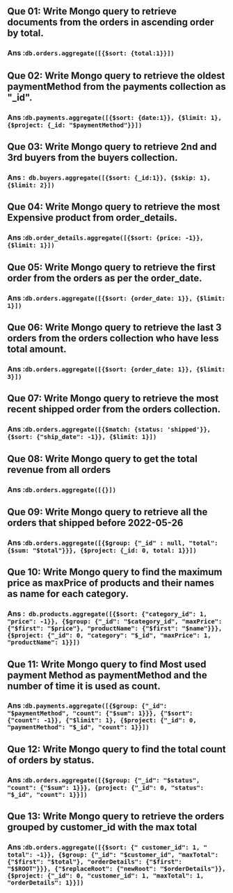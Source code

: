 ## Que 01: Write Mongo query to retrieve documents from the orders in ascending order by total.
### Ans :`db.orders.aggregate([{$sort: {total:1}}]) `

## Que 02: Write Mongo query to retrieve the oldest paymentMethod from the payments collection as "_id".
### Ans :`db.payments.aggregate([{$sort: {date:1}}, {$limit: 1}, {$project: {_id: "$paymentMethod"}}])`

## Que 03: Write Mongo query to retrieve 2nd and 3rd buyers from the buyers collection.
### Ans :` db.buyers.aggregate([{$sort: {_id:1}}, {$skip: 1}, {$limit: 2}])`

## Que 04: Write Mongo query to retrieve the most Expensive product from order_details.
### Ans :`db.order_details.aggregate([{$sort: {price: -1}}, {$limit: 1}])`

## Que 05: Write Mongo query to retrieve the first order from the orders as per the order_date.
### Ans :`db.orders.aggregate([{$sort: {order_date: 1}}, {$limit: 1}])`

## Que 06: Write Mongo query to retrieve the last 3 orders from the orders collection who have less total amount.
### Ans :`db.orders.aggregate([{$sort: {order_date: 1}}, {$limit: 3}])`

## Que 07: Write Mongo query to retrieve the most recent shipped order from the orders collection.
### Ans :`db.orders.aggregate([{$match: {status: 'shipped'}}, {$sort: {"ship_date": -1}}, {$limit: 1}])`

## Que 08: Write Mongo query to get the total revenue from all orders
### Ans :`db.orders.aggregate([{}])`

## Que 09: Write Mongo query to retrieve all the orders that shipped before 2022-05-26
### Ans :`db.orders.aggregate([{$group: {"_id" : null, "total": {$sum: "$total"}}}, {$project: {_id: 0, total: 1}}])`

## Que 10: Write Mongo query to find the maximum price as maxPrice of products and their names as name for each category.
### Ans :` db.products.aggregate([{$sort: {"category_id": 1, "price": -1}}, {$group: {"_id": "$category_id", "maxPrice": {"$first": "$price"}, "productName": {"$first": "$name"}}}, {$project: {"_id": 0, "category": "$_id", "maxPrice": 1, "productName": 1}}])`

## Que 11: Write Mongo query to find Most used payment Method as paymentMethod and the number of time it is used as count.
### Ans :`db.payments.aggregate([{$group: {"_id": "$paymentMethod", "count": {"$sum": 1}}}, {"$sort": {"count": -1}}, {"$limit": 1}, {$project: {"_id": 0, "paymentMethod": "$_id", "count": 1}}])`

## Que 12: Write Mongo query to find the total count of orders by status.
### Ans :`db.orders.aggregate([{$group: {"_id": "$status",  "count": {"$sum": 1}}}, {project: {"_id": 0, "status": "$_id", "count": 1}}])`

## Que 13: Write Mongo query to retrieve the orders grouped by customer_id with the max total
### Ans :`db.orders.aggregate([{$sort: {" customer_id": 1, " total": -1}}, {$group: {"_id": "$customer_id", "maxTotal": {"$first": "$total"}, "orderDetails": {"$first": "$$ROOT"}}}, {"$replaceRoot": {"newRoot": "$orderDetails"}}, {$project: {"_id": 0, "customer_id": 1, "maxTotal": 1, "orderDetails": 1}}])`
